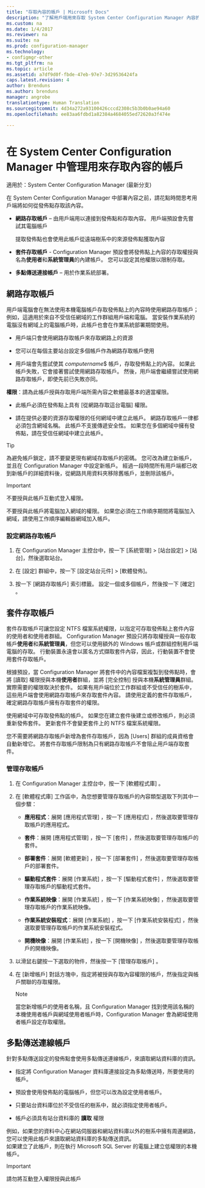 ```yaml
---
title: "存取內容的帳戶 | Microsoft Docs"
description: "了解用戶端用來存取 System Center Configuration Manager 內容的帳戶。"
ms.custom: na
ms.date: 1/4/2017
ms.reviewer: na
ms.suite: na
ms.prod: configuration-manager
ms.technology:
- configmgr-other
ms.tgt_pltfrm: na
ms.topic: article
ms.assetid: a7df9d0f-fbde-47eb-97e7-3d29536424fa
caps.latest.revision: 4
author: Brenduns
ms.author: brenduns
manager: angrobe
translationtype: Human Translation
ms.sourcegitcommit: 4d34a272a93100426cccd2308c5b3b0b0ae94a60
ms.openlocfilehash: ee83aa6fdbd1a82384a4684055ed72620a3f474e

---
```

# <a name="manage-accounts-to-access-content-in-system-center-configuration-manager"></a>在 System Center Configuration Manager 中管理用來存取內容的帳戶

適用於：System Center Configuration Manager (最新分支)

在 System Center Configuration Manager 中部署內容之前，請花點時間思考用戶端將如何從發佈點存取該內容。  

-   **網路存取帳戶** – 由用戶端用以連接到發佈點和存取內容。 用戶端預設會先嘗試其電腦帳戶  

     提取發佈點也會使用此帳戶從遠端樹系中的來源發佈點獲取內容  

-   **套件存取帳戶** - Configuration Manager 預設會將發佈點上內容的存取權授與名為**使用者**和**系統管理員**的內建帳戶。 您可以設定其他權限以限制存取。  

-   **多點傳送連接帳戶** – 用於作業系統部署。  

##  <a name="a-namebkmknaaa-network-access-account"></a><a name="bkmk_NAA"></a> 網路存取帳戶  
 用戶端電腦會在無法使用本機電腦帳戶存取發佈點上的內容時使用網路存取帳戶；例如，這適用於來自不受信任網域的工作群組用戶端和電腦。 當安裝作業系統的電腦沒有網域上的電腦帳戶時，此帳戶也會在作業系統部署期間使用。  

-   用戶端只會使用網路存取帳戶來存取網路上的資源  

-   您可以在每個主要站台設定多個帳戶作為網路存取帳戶使用  

-   用戶端會先嘗試使其 *computername*$ 帳戶，存取發佈點上的內容。 如果此帳戶失敗，它會接著嘗試使用網路存取帳戶。 然後，用戶端會繼續嘗試使用網路存取帳戶，即使先前已失敗亦同。  

**權限**：請為此帳戶授與存取用戶端所需內容之軟體最基本的適當權限。  

-   此帳戶必須在發佈點上具有 [從網路存取這台電腦]  權限。  

-   請在提供必要的資源存取權限的任何網域中建立此帳戶。 網路存取帳戶一律都必須包含網域名稱。 此帳戶不支援傳遞安全性。 如果您在多個網域中擁有發佈點，請在受信任網域中建立此帳戶。  

> [!TIP]  
>  為避免帳戶鎖定，請不要變更現有網域存取帳戶的密碼。 您可改為建立新帳戶，並且在 Configuration Manager 中設定新帳戶。 經過一段時間所有用戶端都已收到新帳戶的詳細資料後，從網路共用資料夾移除舊帳戶，並刪除該帳戶。  

> [!IMPORTANT]  
>  不要授與此帳戶互動式登入權限。  
>   
>  不要授與此帳戶將電腦加入網域的權限。 如果您必須在工作順序期間將電腦加入網域，請使用工作順序編輯器網域加入帳戶。  

### <a name="to-configure-the-network-access-account"></a>設定網路存取帳戶  

1.  在 Configuration Manager 主控台中，按一下 [系統管理] >   [站台設定] >  [站台]，然後選取站台。  

2.  在 [設定] 群組中，按一下 [設定站台元件] > [軟體發佈]。  

3.  按一下 [網路存取帳戶]  索引標籤。 設定一個或多個帳戶，然後按一下 [確定] 。  

##  <a name="a-namebkmkpaaa-package-access-accounts"></a><a name="bkmk_Paa"></a> 套件存取帳戶  
 套件存取帳戶可讓您設定 NTFS 檔案系統權限，以指定可存取發佈點上套件內容的使用者和使用者群組。 Configuration Manager 預設只將存取權授與一般存取帳戶**使用者**和**系統管理員**，但您可以使用額外的 Windows 帳戶或群組控制用戶端電腦的存取。 行動裝置永遠會以匿名方式擷取套件內容，因此，行動裝置不會使用套件存取帳戶。  

 根據預設，當 Configuration Manager 將套件中的內容檔案複製到發佈點時，會將 [讀取] 權限授與本機**使用者**群組，並將 [完全控制] 授與本機**系統管理員**群組。 實際需要的權限取決於套件。 如果有用戶端位於工作群組或不受信任的樹系中，這些用戶端會使用網路存取帳戶來存取套件內容。 請使用定義的套件存取帳戶，確定網路存取帳戶擁有存取套件的權限。  

 使用網域中可存取發佈點的帳戶。 如果您在建立套件後建立或修改帳戶，則必須重新發佈套件。 更新套件不會變更套件上的 NTFS 檔案系統權限。  

 您不需要將網路存取帳戶新增為套件存取帳戶，因為 [Users]  群組的成員資格會自動新增它。 將套件存取帳戶限制為只有網路存取帳戶不會阻止用戶端存取套件。  

### <a name="to-manage-access-accounts"></a>管理存取帳戶  

1.  在 Configuration Manager 主控台中，按一下 [軟體程式庫] 。  

2.  在 [軟體程式庫]  工作區中，為您想要管理存取帳戶的內容類型選取下列其中一個步驟：  

    -   **應用程式**：展開 [應用程式管理] ，按一下 [應用程式] ，然後選取要管理存取帳戶的應用程式。  

    -   **套件**：展開 [應用程式管理] ，按一下 [套件] ，然後選取要管理存取帳戶的套件。  

    -   **部署套件**：展開 [軟體更新] ，按一下 [部署套件] ，然後選取要管理存取帳戶的部署套件。  

    -   **驅動程式套件**：展開 [作業系統] ，按一下 [驅動程式套件] ，然後選取要管理存取帳戶的驅動程式套件。  

    -   **作業系統映像**：展開 [作業系統] ，按一下 [作業系統映像] ，然後選取要管理存取帳戶的作業系統映像。  

    -   **作業系統安裝程式**：展開 [作業系統] ，按一下 [作業系統安裝程式] ，然後選取要管理存取帳戶的作業系統安裝程式。  

    -   **開機映像**：展開 [作業系統] ，按一下 [開機映像] ，然後選取要管理存取帳戶的開機映像。  

3.  以滑鼠右鍵按一下選取的物件，然後按一下 [管理存取帳戶] 。  

4.  在 [新增帳戶]  對話方塊中，指定將被授與存取內容權限的帳戶，然後指定與帳戶關聯的存取權限。  

    > [!NOTE]  
    >  當您新增帳戶的使用者名稱，且 Configuration Manager 找到使用該名稱的本機使用者帳戶與網域使用者帳戶時，Configuration Manager 會為網域使用者帳戶設定存取權限。  

##  <a name="a-namebkmkmultia-multicast-connection-account"></a><a name="bkmk_multi"></a> 多點傳送連線帳戶  
 針對多點傳送設定的發佈點會使用多點傳送連線帳戶，來讀取網站資料庫的資訊。  

-   指定將 Configuration Manager 資料庫連接設定為多點傳送時，所要使用的帳戶。  

-   預設會使用發佈點的電腦帳戶，但您可以改為設定使用者帳戶。  

-   只要站台資料庫位於不受信任的樹系中，就必須指定使用者帳戶。  

-   帳戶必須具有站台資料庫的 **讀取** 權限  

例如，如果您的資料中心在網站伺服器和網站資料庫以外的樹系中擁有周邊網路，您可以使用此帳戶來讀取網站資料庫的多點傳送資訊。  
如果建立了此帳戶，則在執行 Microsoft SQL Server 的電腦上建立低權限的本機帳戶。  

> [!IMPORTANT]  
>  請勿將互動登入權限授與此帳戶  



<!--HONumber=Jan17_HO1-->


